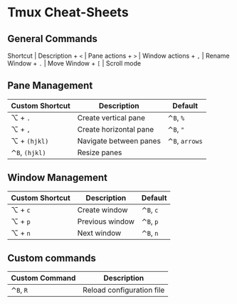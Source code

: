 # Tmux Cheat-Sheets

## General Commands

Shortcut | Description
<prefix> + `<` | Pane actions
<prefix> + `>` | Window actions
<prefix> + `,` | Rename Window
<prefix> + `.` | Move Window
<prefiz> + `[` | Scroll mode

## Pane Management

| Custom Shortcut | Description | Default |
| --- | --- | --- |
| ⌥ + `.` | Create vertical pane | ⌃`B`, `%` |
| ⌥ + `,` | Create horizontal pane | ⌃`B`, `"` |
| ⌥ + `(hjkl)` | Navigate between panes | ⌃`B`, `arrows` |
| ⌃`B`, `(hjkl)` | Resize panes | |

##  Window Management

| Custom Shortcut | Description | Default |
| --- | --- | --- |
| ⌥ + `c` | Create window | ⌃`B`, `c` |
| ⌥ + `p` | Previous window | ⌃`B`, `p` |
| ⌥ + `n` | Next window | ⌃`B`, `n` |

## Custom commands

| Custom Command | Description |
| --- | --- |
| ⌃`B`, `R` | Reload configuration file |
